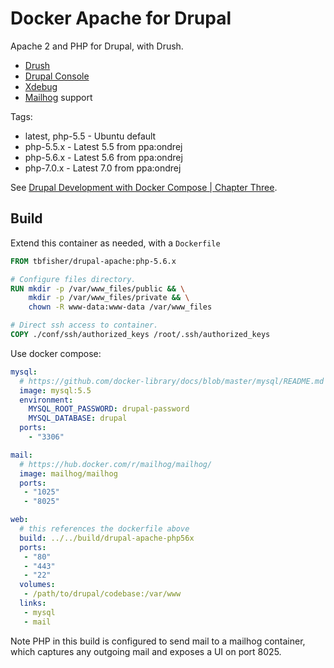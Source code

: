 # Docker Apache for Drupal

Apache 2 and PHP for Drupal, with Drush.

-   [Drush](https://github.com/drush-ops/drush)
-   [Drupal Console](https://drupalconsole.com/)
-   [Xdebug](https://xdebug.org/)
-   [Mailhog](https://github.com/mailhog/MailHog) support

Tags:

-   latest, php-5.5 - Ubuntu default
-   php-5.5.x       - Latest 5.5 from ppa:ondrej
-   php-5.6.x       - Latest 5.6 from ppa:ondrej
-   php-7.0.x       - Latest 7.0 from ppa:ondrej

See [Drupal Development with Docker Compose | Chapter Three](https://www.chapterthree.com/blog/drupal-development-docker-compose).

## Build

Extend this container as needed, with a `Dockerfile`

```dockerfile
FROM tbfisher/drupal-apache:php-5.6.x

# Configure files directory.
RUN mkdir -p /var/www_files/public && \
    mkdir -p /var/www_files/private && \
    chown -R www-data:www-data /var/www_files

# Direct ssh access to container.
COPY ./conf/ssh/authorized_keys /root/.ssh/authorized_keys
```

Use docker compose:

```yaml
mysql:
  # https://github.com/docker-library/docs/blob/master/mysql/README.md
  image: mysql:5.5
  environment:
    MYSQL_ROOT_PASSWORD: drupal-password
    MYSQL_DATABASE: drupal
  ports:
    - "3306"

mail:
  # https://hub.docker.com/r/mailhog/mailhog/
  image: mailhog/mailhog
  ports:
   - "1025"
   - "8025"

web:
  # this references the dockerfile above
  build: ../../build/drupal-apache-php56x
  ports:
   - "80"
   - "443"
   - "22"
  volumes:
   - /path/to/drupal/codebase:/var/www
  links:
   - mysql
   - mail
```

Note PHP in this build is configured to send mail to a mailhog container, which captures any outgoing mail and exposes a UI on port 8025.
